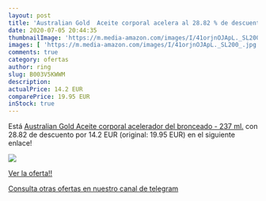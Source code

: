 ```yaml
---
layout: post
title: 'Australian Gold  Aceite corporal acelera al 28.82 % de descuento'
date: 2020-07-05 20:44:35
thumbnailImage: 'https://m.media-amazon.com/images/I/41orjnOJApL._SL200_.jpg'
images: [ 'https://m.media-amazon.com/images/I/41orjnOJApL._SL200_.jpg' ]
comments: true
category: ofertas
author: ring
slug: B003V5KWWM
description:
actualPrice: 14.2 EUR
comparePrice: 19.95 EUR
inStock: true
---
```


Está [Australian Gold  Aceite corporal acelerador del bronceado - 237 ml.](https://www.amazon.com/dp/B003V5KWWM/?tag=redken08-20) con 28.82 de descuento por 14.2 EUR (original: 19.95 EUR) en el siguiente enlace!

[![](https://m.media-amazon.com/images/I/41orjnOJApL._SL200_.jpg)](https://www.amazon.com/dp/B003V5KWWM/?tag=redken08-20)

[Ver la oferta!!](https://www.amazon.com/dp/B003V5KWWM/?tag=redken08-20)

[Consulta otras ofertas en nuestro canal de telegram](https://t.me/s/ofertas25)
